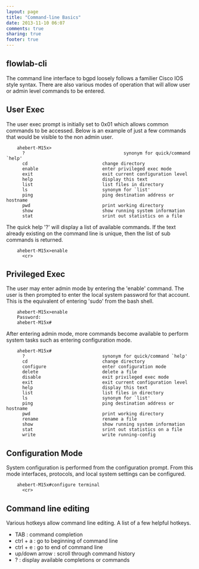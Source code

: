 ```yaml
---
layout: page
title: "Command-line Basics"
date: 2013-11-10 06:07
comments: true
sharing: true
footer: true
---
```

## flowlab-cli
The command line interface to bgpd loosely follows a familier Cisco IOS style syntax. There are also various modes of operation that will allow user or admin level commands to be entered.

## User Exec
The user exec prompt is initially set to 0x01 which allows common commands to be accessed. Below is an example of just a few commands that would be visible to the non admin user. 

        ahebert-M15x>
          ?                                     synonym for quick/command `help'
          cd                            change directory
          enable                        enter privileged exec mode
          exit                          exit current configuration level
          help                          display this text
          list                          list files in directory
          ls                            synonym for `list'
          ping                          ping destination address or hostname
          pwd                           print working directory
          show                          show running system information
          stat                          srint out statistics on a file

The quick help '?' will display a list of available commands. If the text already existing on the command line is unique, then the list of sub commands is returned.

        ahebert-M15x>enable 
          <cr>

## Privileged Exec
The user may enter admin mode by entering the 'enable' command. The user is then prompted to enter the local system password for that account. This is the equivalent of entering 'sudo' from the bash shell.

        ahebert-M15x>enable 
        Password: 
        ahebert-M15x#

After entering admin mode, more commands become available to perform system tasks such as entering configuration mode.

        ahebert-M15x#
          ?                             synonym for quick/command `help'
          cd                            change directory
          configure                     enter configuration mode
          delete                        delete a file
          disable                       exit privileged exec mode
          exit                          exit current configuration level
          help                          display this text
          list                          list files in directory
          ls                            synonym for `list'
          ping                          ping destination address or hostname
          pwd                           print working directory
          rename                        rename a file
          show                          show running system information
          stat                          srint out statistics on a file
          write                         write running-config

## Configuration Mode
System configuration is performed from the configuration prompt. From this mode interfaces, protocols, and local system settings can be configured.

        ahebert-M15x#configure terminal 
          <cr>

## Command line editing
Various hotkeys allow command line editing. 
A list of a few helpful hotkeys.

* TAB : command completion
* ctrl + a : go to beginning of command line
* ctrl + e : go to end of command line
* up/down arrow : scroll through command history
* ? : display available completions or commands